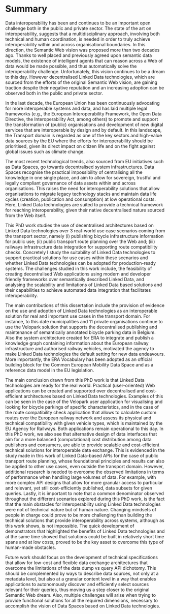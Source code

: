 # Summary

Data interoperability has been and continues to be an important open challenge both in the public and private sector. The state of the art on interoperability, suggests that a multidisciplinary approach, involving both technical and human coordination, is needed in order to truly achieve interoperability within and across organisational boundaries. In this direction, the Semantic Web vision was proposed more than two decades ago. Thanks to well placed and previously agreed upon semantic data models, the existence of intelligent agents that can reason across a Web of data would be made possible, and thus automatically solve the interoperability challenge. Unfortunately, this vision continues to be a dream to this day. However decentralised Linked Data technologies, which are sourced from the efforts of the original Semantic Web vision, are gaining traction despite their negative reputation and an increasing adoption can be observed both in the public and private sector.

In the last decade, the European Union has been continuously advocating for more interoperable systems and data, and has laid multiple legal frameworks (e.g., the European Interoperability Framework, the Open Data Directive, the Interoperability Act, among others) to promote and support the transformation of (public) organisations and development of new digital services that are interoperable by design and by default. In this landscape, the Transport domain is regarded as one of the key sectors and high-value data sources by the EU where the efforts for interoperability should be prioritised, given its direct impact on citizen life and on the fight against global issues such as climate change.

The most recent technological trends, also sourced from EU initiatives such as Data Spaces, go towards decentralised system infrastructures. Data Spaces recognise the practical impossibility of centralising all the knowledge in one single place, and aim to allow for sovereign, trustful and legally compliant governance of data assets within and across organisations. This raises the need for interoperability solutions that allow organisations to migrate legacy technology stacks and maintain data life cycles (creation, publication and consumption) at low operational costs. Here, Linked Data technologies are suited to provide a technical framework for reaching interoperability, given their native decentralised nature sourced from the Web itself.

This PhD work studies the use of decentralised architectures based on Linked Data technologies over 3 real-world use case scenarios coming from the transport sector, namely (i) publishing bicycle infrastructure information for public use; (ii) public transport route planning over the Web and; (iii) railways infrastructure data integration for supporting route compatibility checks. Concretely I study the suitability of Linked Data technologies to support practical solutions for use cases within these scenarios and whether Linked Data technologies can be adopted for production-ready systems. The challenges studied in this work include, the feasibility of creating decentralised Web applications using modern and developer friendly frameworks over semantically described Linked Data, and analysing the scalability and limitations of Linked Data based solutions and their capabilities to achieve automated data integration that facilitates interoperability.

The main contributions of this dissertation include the provision of evidence on the use and adoption of Linked Data technologies as an interoperable solution for real and important use cases in the transport domain. For instance, to this date municipalities and 11 private organisations continue to use the Velopark solution that supports the decentralised publishing and maintenance of semantically annotated bicycle parking data in Belgium. Also the system architecture created for ERA to integrate and publish a knowledge graph containing information about the European railway infrastructure and authorised railway vehicles, motivated the agency to make Linked Data technologies the default setting for new data endeavours. More importantly, the ERA Vocabulary has been adopted as an official building block for the Common European Mobility Data Space and as a reference data model in the EU legislation.

The main conclusion drawn from this PhD work is that Linked Data technologies are ready for the real world. Practical (user-oriented) Web applications can be created and supported over decentralised and cost-efficient architectures based on Linked Data technologies. Examples of this can be seen in the case of the Velopark user application for visualising and looking for bicycle parkings of specific characteristics, and in the case of the route compatibility check application that allows to calculate custom routes over the European railway network and assess its physical and technical compatibility with given vehicle types, which is maintained by the EU Agency for Railways. Both applications remain operational to this day. In this PhD work, we also see that alternative design of data interfaces that aim for a more balanced (computational) cost distribution among data publishers and consumers, are able to provide scalable and cost-efficient technical solutions for interoperable data exchange. This is evidenced in the study made in this work of Linked Data-based APIs for the case of public transport route planning, whose foundational principles and results can also be applied to other use cases, even outside the transport domain. However, additional research is needed to overcome the observed limitations in terms of performance when handling large volumes of data. For example, with more complex API designs that allow for more granular access to particular and relevant, yet still cost-efficiently published, data subsets for given queries. Lastly, it is important to note that a common denominator observed throughout the different scenarios explored during this PhD work, is the fact that the main obstacles for interoperability using Linked Data technologies were not of technical nature but of human nature. Changing mindsets of people in charge could prove to be more challenging than building the technical solutions that provide interoperability across systems, although as this work shows, is not impossible. The quick development of demonstrators that highlighted the benefits of Linked Data technologies and at the same time showed that solutions could be built in relatively short time spans and at low costs, proved to be the key asset to overcome this type of human-made obstacles.

Future work should focus on the development of technical specifications that allow for low-cost and flexible data exchange architectures that overcome the limitations of the data dump vs query API dichotomy. This should be complemented by ways to describe data sources, not only at a metadata level, but also at a granular content level in a way that enables applications to autonomously discover and efficiently select sources relevant for their queries, thus moving us a step closer to the original Semantic Web dream. Also, multiple challenges will arise when trying to provide functional solutions for all the required dimensions, necessary to accomplish the vision of Data Spaces based on Linked Data technologies.
